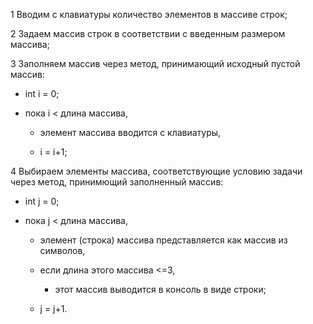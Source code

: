 1 Вводим с клавиатуры количество элементов в массиве строк;

2 Задаем массив строк в соответствии с введенным размером массива;

3 Заполняем массив через метод, принимающий исходный пустой массив:

  * int i = 0;
  
  * пока  i < длина массива,
  
    * элемент массива вводится с клавиатуры, 
   
    * i = i+1;
   
4 Выбираем элементы массива, соответствующие условию задачи через метод, принимющий заполненный массив:

* int j = 0;

 * пока  j < длина массива,
  
   * элемент (строка) массива представляется как массив из символов,
   
   * если длина этого массива <=3,
   
      * этот массив выводится в консоль в виде строки;
    
   * j = j+1.
